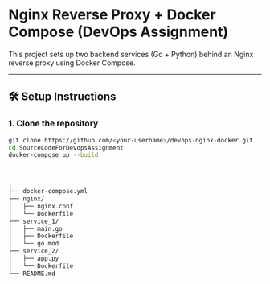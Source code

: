 #  Nginx Reverse Proxy + Docker Compose (DevOps Assignment)

This project sets up two backend services (Go + Python) behind an Nginx reverse proxy using Docker Compose.

---

## 🛠 Setup Instructions

### 1. Clone the repository

```bash
git clone https://github.com/<your-username>/devops-nginx-docker.git
cd SourceCodeForDevopsAssignment
docker-compose up --build



.
├── docker-compose.yml
├── nginx/
│   ├── nginx.conf
│   └── Dockerfile
├── service_1/
│   ├── main.go
│   ├── Dockerfile
│   └── go.mod
├── service_2/
│   ├── app.py
│   └── Dockerfile
└── README.md

